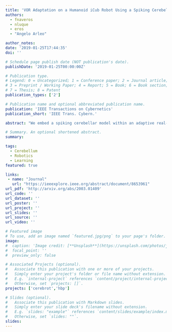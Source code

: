 ```yaml
---
title: 'VOR Adaptation on a Humanoid iCub Robot Using a Spiking Cerebellar Model'
authors:
  - fnaveros
  - nluque
  - eros
  - "Angelo Arleo"

author_notes:
date: '2019-01-25T17:44:35'
doi: ''

# Schedule page publish date (NOT publication's date).
publishDate: '2019-01-25T00:00:00Z'

# Publication type.
# Legend: 0 = Uncategorized; 1 = Conference paper; 2 = Journal article;
# 3 = Preprint / Working Paper; 4 = Report; 5 = Book; 6 = Book section;
# 7 = Thesis; 8 = Patent
publication_types: ['2']

# Publication name and optional abbreviated publication name.
publication: 'IEEE Transactions on Cybernetics'
publication_short: 'IEEE Trans. Cybern.'

abstract: "We embed a spiking cerebellar model within an adaptive real-time (RT) control loop that is able to operate a real robotic body (iCub) when performing different vestibulo-ocular reflex (VOR) tasks. The spiking neural network computation, including event- and time-driven neural dynamics, neural activity, and spike-timing dependent plasticity (STDP) mechanisms, leads to a nondeterministic computation time caused by the neural activity volleys encountered during cerebellar simulation. This nondeterministic computation time motivates the integration of an RT supervisor module that is able to ensure a well-orchestrated neural computation time and robot operation. Actually, our neurorobotic experimental setup (VOR) benefits from the biological sensory motor delay between the cerebellum and the body to buffer the computational overloads as well as providing flexibility in adjusting the neural computation time and RT operation. The RT supervisor module provides for incremental countermeasures that dynamically slow down or speed up the cerebellar simulation by either halting the simulation or disabling certain neural computation features (i.e., STDP mechanisms, spike propagation, and neural updates) to cope with the RT constraints imposed by the real robot operation. This neurorobotic experimental setup is applied to different horizontal and vertical VOR adaptive tasks that are widely used by the neuroscientific community to address cerebellar functioning. We aim to elucidate the manner in which the combination of the cerebellar neural substrate and the distributed plasticity shapes the cerebellar neural activity to mediate motor adaptation. This paper underlies the need for a two-stage learning process to facilitate VOR acquisition."

# Summary. An optional shortened abstract.
summary:

tags:
  - Cerebellum
  - Robotics
  - Learning
featured: true

links:
 - name: "Journal"
   url: "https://ieeexplore.ieee.org/abstract/document/8653961"
url_pdf: 'http://arxiv.org/abs/2003.01409'
url_code: ''
url_dataset: ''
url_poster: ''
url_project: ''
url_slides: ''
url_source: ''
url_video: ''

# Featured image
# To use, add an image named `featured.jpg/png` to your page's folder.
image:
#  caption: 'Image credit: [**Unsplash**](https://unsplash.com/photos/jdD8gXaTZsc)'
#  focal_point: ''
#  preview_only: false

# Associated Projects (optional).
#   Associate this publication with one or more of your projects.
#   Simply enter your project's folder or file name without extension.
#   E.g. `internal-project` references `content/project/internal-project/index.md`.
#   Otherwise, set `projects: []`.
projects: ['cerebrot','hbp']

# Slides (optional).
#   Associate this publication with Markdown slides.
#   Simply enter your slide deck's filename without extension.
#   E.g. `slides: "example"` references `content/slides/example/index.md`.
#   Otherwise, set `slides: ""`.
slides:
---
```

